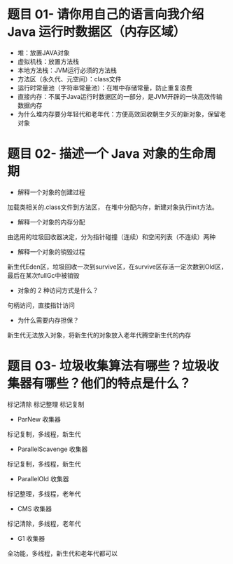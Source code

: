# 题目 01- 请你用自己的语言向我介绍 Java 运行时数据区（内存区域）
- 堆：放置JAVA对象
- 虚拟机栈：放置方法栈
- 本地方法栈：JVM运行必须的方法栈
- 方法区（永久代、元空间）：class文件
- 运行时常量池（字符串常量池）：在堆中存储常量，防止重复浪费
- 直接内存：不属于Java运行时数据区的一部分，是JVM开辟的一块高效传输数据内存
- 为什么堆内存要分年轻代和老年代：方便高效回收朝生夕灭的新对象，保留老对象

# 题目 02- 描述一个 Java 对象的生命周期

- 解释一个对象的创建过程

加载类相关的.class文件到方法区， 在堆中分配内存，新建对象执行init方法。

- 解释一个对象的内存分配

由选用的垃圾回收器决定，分为指针碰撞（连续）和空闲列表（不连续）两种

- 解释一个对象的销毁过程

新生代Eden区，垃圾回收一次到survive区，在survive区存活一定次数到Old区，最后在某次fullGc中被销毁

- 对象的 2 种访问方式是什么？

句柄访问，直接指针访问

- 为什么需要内存担保？

新生代无法放入对象，将新生代的对象放入老年代腾空新生代的内存

# 题目 03- 垃圾收集算法有哪些？垃圾收集器有哪些？他们的特点是什么？
标记清除
标记整理
标记复制

- ParNew 收集器

标记复制，多线程，新生代

- ParallelScavenge 收集器

标记复制，多线程，新生代

- ParallelOld 收集器

标记整理，多线程，老年代

- CMS 收集器

标记清除，多线程，老年代

- G1 收集器

全功能，多线程，新生代和老年代都可以


